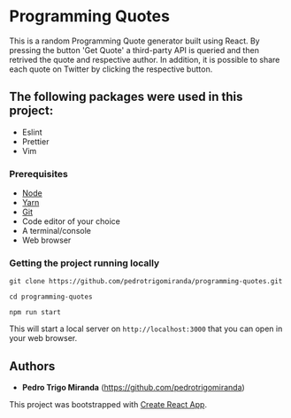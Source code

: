 # Programming Quotes

This is a random Programming Quote generator built using React. By pressing the button 'Get Quote' a third-party API is queried and then retrived the quote and respective author. In addition, it is possible to share each quote on Twitter by clicking the respective button.

## The following packages were used in this project:

- Eslint
- Prettier
- Vim

### Prerequisites

- [Node](https://nodejs.org)
- [Yarn](https://yarnpkg.com)
- [Git](https://git-scm.com)
- Code editor of your choice
- A terminal/console
- Web browser

### Getting the project running locally

```
git clone https://github.com/pedrotrigomiranda/programming-quotes.git

cd programming-quotes

npm run start

```

This will start a local server on `http://localhost:3000` that you can open in your web
browser.

## Authors

* **Pedro Trigo Miranda** (https://github.com/pedrotrigomiranda)

This project was bootstrapped with [Create React App](https://github.com/facebook/create-react-app).